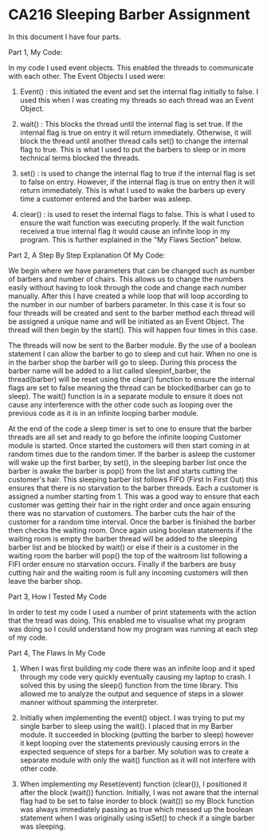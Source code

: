 # CA216 Sleeping Barber Assignment

In this document I have four parts.

Part 1, My Code:

In my code I used event objects. This enabled the threads to communicate with each other. The Event Objects I used were:

1. Event() : this initiated the event and set the internal flag initially to false. I used this when I was creating my threads so each thread was an Event Object.

2. wait() : This blocks the thread until the internal flag is set true. If the internal flag is true on entry it will return immediately. Otherwise, it will block the thread until another thread calls set() to change the internal flag to true. This is what I used to put the barbers to sleep or in more technical terms blocked the threads.


3. set() : is used to change the internal flag to true if the internal flag is set to false on entry. However, if the internal flag is true on entry then it will return immediately. This is what I used to wake the barbers up every time a customer entered and the barber was asleep.

4. clear() : is used to reset the internal flags to false. This is what I used to ensure the wait function was executing properly. If the wait function received a true internal flag it would cause an infinite loop in my program. This is further explained in the "My Flaws Section" below.



Part 2, A Step By Step Explanation Of My Code:

We begin where we have parameters that can be changed such as number of barbers and number of chairs. This allows us to change the numbers easily without having to look through the code and change each number manually. After this I have created a while loop that will loop according to the number in our number of barbers parameter. In this case it is four so four threads will be created and sent to the barber method each thread will be assigned a unique name and will be initiated as an Event Object. The thread will then begin by the start(). This will happen four times in this case.

The threads will now be sent to the Barber module. By the use of a boolean statement I can allow the barber to go to sleep and cut hair. When no one is in the barber shop the barber will go to sleep. During this process the barber name will be added to a list called sleepinf_barber, the thread(barber) will be reset using the clear() function to ensure the internal flags are set to false meaning the thread can be blocked(barber can go to sleep). The wait() function is in a separate module to ensure it does not cause any interference with the other code such as looping over the previous code as it is in an infinite looping barber module. 

At the end of the code a sleep timer is set to one to ensure that the barber threads are all set and ready to go before the infinite looping Customer module is started. Once started the customers will then start coming in at random times due to the random timer. If the barber is asleep the customer will wake up the first barber, by set(), in the sleeping barber list once the barber is awake the barber is pop() from the list and starts cutting the customer's hair. This sleeping barber list follows FIFO (First In First Out) this ensures that there is no starvation to the barber threads. Each
a customer is assigned a number starting from 1. This was a good way to ensure that each customer was getting their hair in the right order and once again ensuring there was no starvation of customers. The barber cuts the hair of the customer for a random time interval. Once the barber is finished the barber then checks the waiting room. Once again using boolean statements if the waiting room is empty the barber thread will be added to the sleeping barber list and be blocked by wait() or else if their is a customer in the waiting room the barber will pop() the top of the waitroom list following a FIFI order ensure no starvation occurs. Finally if the barbers are busy cutting hair and the waiting room is full any incoming customers will then leave the barber shop.



Part 3, How I Tested My Code

In order to test my code I used a number of print statements with the action that the tread was doing. This enabled me to visualise what my program was doing so I could understand how my program was running at each step of my code.

Part 4, The Flaws In My Code

1. When I was first building my code there was an infinite loop and it sped through my code very quickly eventually causing my laptop to crash. I solved this by using the sleep() function from the time library. This allowed me to analyze the output and sequence of steps in a slower manner without spamming the interpreter.

2. Initially when implementing the event() object. I was trying to put my single barber to sleep using the wait(). I placed that in my Barber module. It succeeded in blocking (putting the barber to sleep) however it kept looping over the statements previously causing errors in the expected sequence of steps for a barber. My solution was to create a separate module with only the wait() function as it will not interfere with other code.

3. When implementing my Reset(event) function (clear()), I positioned it after the block (wait()) function. Initially, I was not aware that the internal flag had to be set to false inorder to block (wait()) so my Block function was always immediately passing as true which messed up the boolean statement when I was originally using isSet() to check if a single barber was sleeping.
